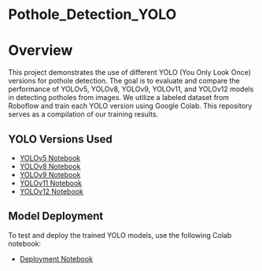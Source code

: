 # Pothole_Detection_YOLO

# Overview

This project demonstrates the use of different YOLO (You Only Look Once) versions for pothole detection. The goal is to evaluate and compare the performance of YOLOv5, YOLOv8, YOLOv9, YOLOv11, and YOLOv12 models in detecting potholes from images.
We utilize a labeled dataset from Roboflow and train each YOLO version using Google Colab. This repository serves as a compilation of our training results.

## YOLO Versions Used  
- [YOLOv5 Notebook](https://colab.research.google.com/drive/1GXp1hZ5-rsG6W5hgFZsPaMr8aswBQVHb?usp=sharing&fbclid=IwY2xjawJOMdlleHRuA2FlbQIxMAABHR-B-ghSdhaNUeJ0hfPXB9HW6KZ6OyjjJd1o4-8pAn3Wg7Y1eRpWWIKqAg_aem_2qQbOMqvTQ_KFfI-fTh0WA)  
- [YOLOv8 Notebook](https://colab.research.google.com/drive/1E2iN0UkCW6Oq_XIL3dnW8r86pwLDFuDH?usp=sharing&fbclid=IwY2xjawJOMctleHRuA2FlbQIxMAABHXL6LSx9xccmBAzPuhVU_0id7-m-5zWhVLuwFRak_Ylu5XNDzHTjWFTXWA_aem_RI2QEf8MeLugH5_xnmJGuA)  
- [YOLOv9 Notebook](https://colab.research.google.com/drive/1AkCrtMkuzV6ifvJRMOFzRSbs-QId46Q8?usp=sharing&fbclid=IwY2xjawJOMcRleHRuA2FlbQIxMAABHVxUxTKcRoSE4-8qFEkQge8Xmfc-LIsAw7QY1iHGk3NmwKcOHGZF8O-Jtg_aem_96Wz2W53qSj2urDReLOwyA)  
- [YOLOv11 Notebook](https://colab.research.google.com/drive/1bvMhtfhoNNjnVf7Wc0AYLfHU2bYcWrsN?usp=sharing&fbclid=IwY2xjawJOMchleHRuA2FlbQIxMAABHfV_eoR0brHl39S5OXsSgdjV4czEktdDS8fLMejXBnkiX2kj33e-disFDQ_aem_e81umCtnf4D_K4n8fjVg0g)  
- [YOLOv12 Notebook](https://colab.research.google.com/drive/13D94_AxaKzdCIznV8rAWBzi6dsDSZwYy?usp=sharing&fbclid=IwY2xjawJOMdRleHRuA2FlbQIxMAABHZkmkCJxyrUjaaIQwaXl-1-s3WBMX2qp9yMTcE6NrbgHOOMdT8dOjbR8iA_aem_sOn3hTDL7-gwg2_1lZoU2w)  

## Model Deployment  
To test and deploy the trained YOLO models, use the following Colab notebook:  
- [Deployment Notebook](https://colab.research.google.com/drive/1DRRrJReArcmDl6uoO91QKDsv_KPkqcum?usp=sharing)  
